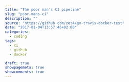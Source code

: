 ```yaml
---
title: "The poor man's CI pipeline"
slug: "poor-mans-ci"
description: ""
source: "https://github.com/zet4/go-travis-docker-test"
date: "2017-01-04T13:57:46+02:00"
categories: 
  - coding
tags:
  - ci
  - github
  - docker

draft: true
showpagemeta: true
showcomments: true
---
```

